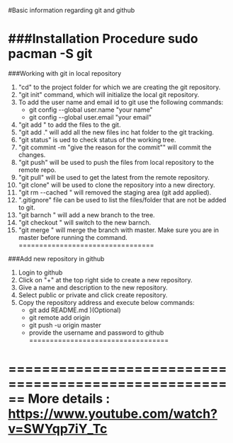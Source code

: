 #Basic information regarding git and github

###Installation Procedure
sudo pacman -S git
============================

###Working with git in local repository
1. "cd" to the project folder for which we are creating the git repository.
2. "git init" command, which will initialize the local git repository.
3. To add the user name and email id to git use the following commands:
    * git config --global user.name "your name"
    * git config --global user.email "your email"
4. "git add <file>" to add the files to the git.
5. "git add ." will add all the new files inc hat folder to the git tracking.
6. "git status" is ued to check status of the working tree.
7. "git commint -m "give the reason for the commit"" will commit the changes.
8. "git push" will be used to push the files from local repository to the remote repo.
9. "git pull" will be used to get the latest from the remote repository.
10. "git clone" will be used to clone the repository into a new directory.
11. "git rm --cached <file name>" will removed the staging area (git add applied).
12. ".gitignore" file can be used to list the files/folder that are not be added to git.
13. "git barnch <branch name>" will add a new branch to the tree.
14. "git checkout <barnch name>" will switch to the new barnch.
15. "git merge <branch name>" will merge the branch with master. Make sure you are in master before running the command.
=================================

###Add new repository in github
1. Login to github
2. Click on "+" at the top right side to create a new repository.
3. Give a name and description to the new repository.
4. Select public or private and click create repository.
5. Copy the repository address and execute below commands:
	* git add README.md )(Optional)
	* git remote add origin <repository address>
	* git push -u origin master
	* provide the username and password to github
==================================

======================================================
More details : https://www.youtube.com/watch?v=SWYqp7iY_Tc
======================================================
